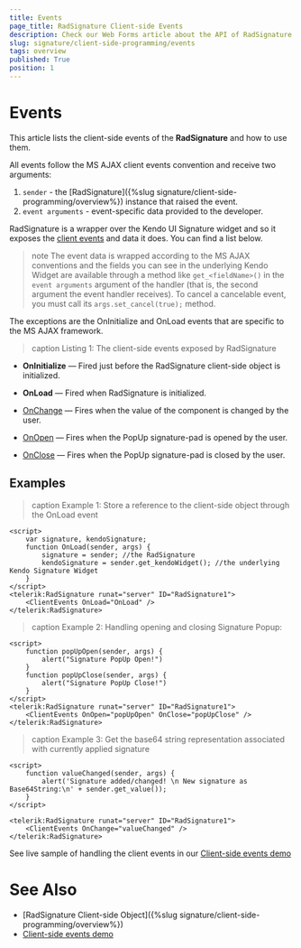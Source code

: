 ```yaml
---
title: Events
page_title: RadSignature Client-side Events
description: Check our Web Forms article about the API of RadSignature object.
slug: signature/client-side-programming/events
tags: overview
published: True
position: 1
---
```


# Events

This article lists the client-side events of the **RadSignature** and how to use them.

All events follow the MS AJAX client events convention and receive two arguments:

1. `sender` - the [RadSignature]({%slug signature/client-side-programming/overview%}) instance that raised the event.
1. `event arguments` - event-specific data provided to the developer.

RadSignature is a wrapper over the Kendo UI Signature widget and so it exposes the [client events](https://docs.telerik.com/kendo-ui/api/javascript/ui/signature#events) and data it does. You can find a list below.

>note The event data is wrapped according to the MS AJAX conventions and the fields you can see in the underlying Kendo Widget are available through a method like `get_<fieldName>()` in the `event arguments` argument of the handler (that is, the second argument the event handler receives). To cancel a   cancelable event, you must call its `args.set_cancel(true);` method.

The exceptions are the OnInitialize and OnLoad events that are specific to the MS AJAX framework.

>caption Listing 1: The client-side events exposed by RadSignature

* **OnInitialize** — Fired just before the RadSignature client-side object is initialized.

* **OnLoad** — Fired when RadSignature is initialized.
  
* [OnChange](https://docs.telerik.com/kendo-ui/api/javascript/ui/signature/events/change) — Fires when the value of the component is changed by the user.

* [OnOpen](https://docs.telerik.com/kendo-ui/api/javascript/ui/signature/events/open) — Fires when the PopUp signature-pad is opened by the user.

* [OnClose](https://docs.telerik.com/kendo-ui/api/javascript/ui/signature/events/close) — Fires when the PopUp signature-pad is closed by the user.
## Examples

>caption Example 1: Store a reference to the client-side object through the OnLoad event

````ASP.NET
<script>
    var signature, kendoSignature;
    function OnLoad(sender, args) {
        signature = sender; //the RadSignature
        kendoSignature = sender.get_kendoWidget(); //the underlying Kendo Signature Widget
    }
</script>
<telerik:RadSignature runat="server" ID="RadSignature1">
    <ClientEvents OnLoad="OnLoad" />
</telerik:RadSignature>
````

>caption Example 2: Handling opening and closing Signature Popup:

````ASPX
<script>
    function popUpOpen(sender, args) {
        alert("Signature PopUp Open!")
    }
    function popUpClose(sender, args) {
        alert("Signature PopUp Close!")
    }
</script>
<telerik:RadSignature runat="server" ID="RadSignature1">
    <ClientEvents OnOpen="popUpOpen" OnClose="popUpClose" />
</telerik:RadSignature>
````

>caption Example 3: Get the base64 string representation associated with currently applied signature

````ASPX
<script>
    function valueChanged(sender, args) {
        alert('Signature added/changed! \n New signature as Base64String:\n' + sender.get_value());
    }
</script>

<telerik:RadSignature runat="server" ID="RadSignature1">
    <ClientEvents OnChange="valueChanged" />
</telerik:RadSignature>
````

See live sample of handling the client events in our [Client-side events demo](https://demos.telerik.com/aspnet-ajax/signature/events/defaultcs.aspx)


# See Also

 * [RadSignature Client-side Object]({%slug signature/client-side-programming/overview%})
 * [Client-side events demo](https://demos.telerik.com/aspnet-ajax/signature/events/defaultcs.aspx)



